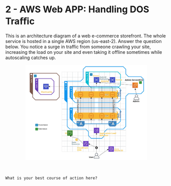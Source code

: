 # 2 - AWS Web APP: Handling DOS Traﬃc

This is an architecture diagram of a web e-commerce storefront. The whole service is hosted in a single AWS region (us-east-2). Answer the question below.
You notice a surge in traffic from someone crawling your site, increasing the load on your site and even taking it offline sometimes while autoscaling catches up.

<p align="center">
<img src="../assets/diagrams/Picture 2.png?raw=true" style="background-color:white;" width="75%">
</p>

<br>

```
What is your best course of action here?
```


